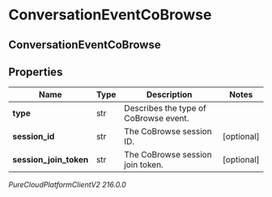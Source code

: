 # ConversationEventCoBrowse

## ConversationEventCoBrowse

## Properties

|Name | Type | Description | Notes|
|------------ | ------------- | ------------- | -------------|
| **type** | str | Describes the type of CoBrowse event. | |
| **session_id** | str | The CoBrowse session ID. | [optional] |
| **session_join_token** | str | The CoBrowse session join token. | [optional] |



_PureCloudPlatformClientV2 216.0.0_
